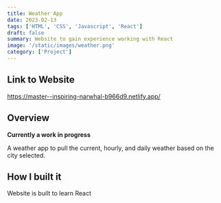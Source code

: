 ```yaml
---
title: Weather App
date: 2023-02-13
tags: ['HTML', 'CSS', 'Javascript', 'React']
draft: false
summary: Website to gain experience working with React
image: '/static/images/weather.png'
category: ['Project']
---
```

## Link to Website
https://master--inspiring-narwhal-b966d9.netlify.app/

## Overview

**Currently a work in progress**

A weather app to pull the current, hourly, and daily weather based on the city selected.


## How I built it

Website is built to learn React

